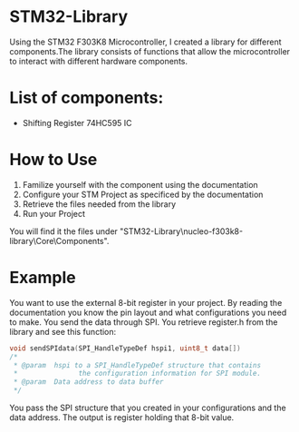 # STM32-Library
Using the STM32 F303K8 Microcontroller, I created a library for different components.The library consists of functions that allow the microcontroller to interact with different hardware components. 

# List of components:
* Shifting Register 74HC595 IC 

# How to Use
1. Familize yourself with the component using the documentation 
2. Configure your STM Project as specificed by the documentation
3. Retrieve the files needed from the library
4. Run your Project

You will find it the files under "STM32-Library\nucleo-f303k8-library\Core\Components".

 
 # Example
You want to use the external 8-bit register in your project. By reading the documentation you know the pin layout and what configurations you need to make. You send the data through SPI. You retrieve register.h from the library and see this function:

```c
void sendSPIdata(SPI_HandleTypeDef hspi1, uint8_t data[])
/*
 * @param  hspi to a SPI_HandleTypeDef structure that contains
 *               the configuration information for SPI module.
 * @param  Data address to data buffer
 */
 ```
 
 You pass the SPI structure that you created in your configurations and the data address. The output is register holding that 8-bit value. 
